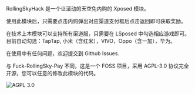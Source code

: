 RollingSkyHack 是一个让滚动的天空免内购的 Xposed 模块。

使用此模块后，只需要点击内购弹出对应渠道支付框后点击返回即可获取奖励。

在技术上本模块可以支持所有渠道服，只需要在 LSposed 中勾选相应游戏即可。目前自动勾选：TapTap, 小米（含红米），VIVO，Oppo（含一加），华为。

在使用中有任何问题，欢迎提交到 Github Issues.

与 Fuck-RollingSky-Pay 不同，这是一个 FOSS 项目，采用 AGPL-3.0 协议完全开源，您可以任意的修改此模块的代码。

![AGPL 3.0](https://www.gnu.org/graphics/agplv3-with-text-162x68.png)